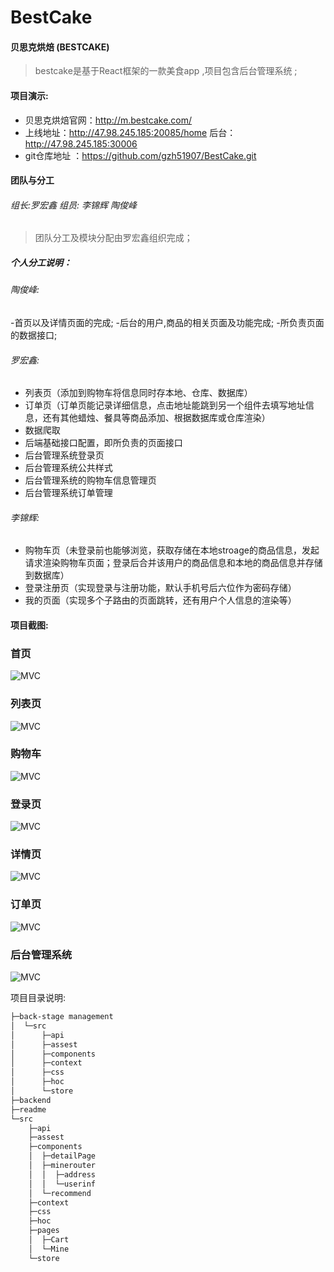# BestCake
#### 贝思克烘焙 (BESTCAKE)

> bestcake是基于React框架的一款美食app ,项目包含后台管理系统 ;



#### 项目演示:

- 贝思克烘焙官网：<http://m.bestcake.com/>
- 上线地址：<http://47.98.245.185:20085/home>  后台：<http://47.98.245.185:30006>
- git仓库地址 ：https://github.com/gzh51907/BestCake.git

#### 团队与分工

###### 组长:罗宏鑫   组员: 李锦辉  陶俊峰

> 团队分工及模块分配由罗宏鑫组织完成；

##### 个人分工说明：

###### 陶俊峰:

-首页以及详情页面的完成;
-后台的用户,商品的相关页面及功能完成;
-所负责页面的数据接口;

###### 罗宏鑫:

- 列表页（添加到购物车将信息同时存本地、仓库、数据库）
- 订单页（订单页能记录详细信息，点击地址能跳到另一个组件去填写地址信息，还有其他蜡烛、餐具等商品添加、根据数据库或仓库渲染）
- 数据爬取
- 后端基础接口配置，即所负责的页面接口
- 后台管理系统登录页
- 后台管理系统公共样式
- 后台管理系统的购物车信息管理页
- 后台管理系统订单管理

###### 李锦辉:

- 购物车页（未登录前也能够浏览，获取存储在本地stroage的商品信息，发起请求渲染购物车页面；登录后合并该用户的商品信息和本地的商品信息并存储到数据库）
- 登录注册页（实现登录与注册功能，默认手机号后六位作为密码存储）
- 我的页面（实现多个子路由的页面跳转，还有用户个人信息的渲染等） 

#### 项目截图:
### 首页
![MVC](./readme/shouye.jpg "MVC")
### 列表页
![MVC](./readme/liebiao.jpg "MVC")
### 购物车
![MVC](./readme/gouwuche.jpg "MVC")
### 登录页
![MVC](./readme/denglu.jpg "MVC")
### 详情页
![MVC](./readme/xaingqing.jpg "MVC")
### 订单页
![MVC](./readme/dingdang.jpg "MVC")
### 后台管理系统
![MVC](./readme/houtai.jpg "MVC")


项目目录说明:
```html
├─back-stage management
│  └─src
│      ├─api
│      ├─assest
│      ├─components
│      ├─context
│      ├─css
│      ├─hoc
│      └─store
├─backend
├─readme
└─src
    ├─api
    ├─assest
    ├─components
    │  ├─detailPage
    │  ├─minerouter
    │  │  ├─address
    │  │  └─userinf
    │  └─recommend
    ├─context
    ├─css
    ├─hoc
    ├─pages
    │  ├─Cart
    │  └─Mine
    └─store

```

